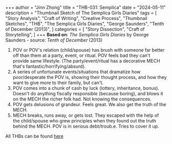 +++
author = "Jinn Zhong"
title = "THB-031: Semplica"
date = "2024-05-11"
description = "Thumbnail Sketch of The Semplica Girls Diaries"
tags = [
    "Story Analysis",
    "Craft of Writing",
    "Creative Process",
    "Thumbnail Sketches",
    "THB",
    "The Semplica Girls Diaries",
    "George Saunders",
    "Tenth of December (2013)",
]
categories = [
    "Story Dissection",
    "Craft of Storytelling",
]
+++
**Based on**: _The Semplica Girls Diaries_ by George Saunders - source: _Tenth of December_ (2013)

1. POV or POV's relation (child/spouse) has brush with someone far better off than them at a party, event, or ritual. POV feels bad they can't provide same lifestyle. (The party/event/ritual has a decorative MECH that's fantastic/horrifying/absurd).
2. A series of unfortunate events/situations that dramatize how poor/desperate the POV is, showing their thought process, and how they want to give more to their family, but can't.
3. POV comes into a chunk of cash by luck (lottery, inheritance, bonus). Doesn't do anything fiscally responsible (because boring), and blows it on the MECH the richer folk had. Not knowing the consequences.
4. POV gets delusions of grandeur. Feels great. We also get the truth of the MECH.
5. MECH breaks, runs away, or gets lost. They escaped with the help of the child/spouse who grew principles when they found out the truth behind the MECH. POV is in serious debt/troub.e. Tries to cover it up.

All THBs can be found [here](https://journal.jinnzhong.com/tags/thb/)
